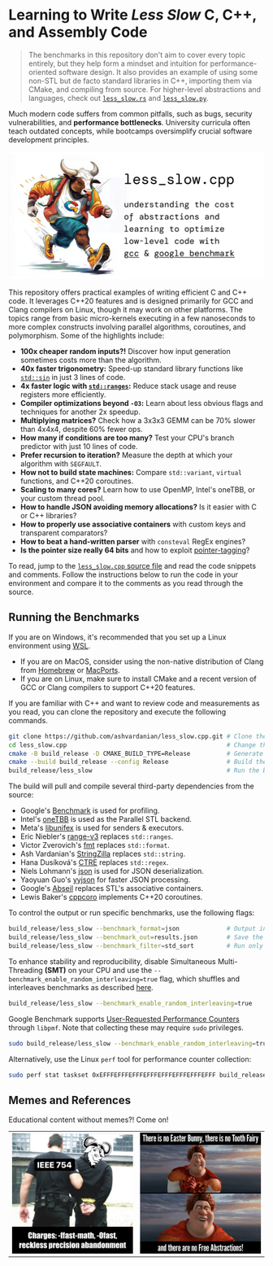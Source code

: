 # Learning to Write _Less Slow_ C, C++, and Assembly Code

> The benchmarks in this repository don't aim to cover every topic entirely, but they help form a mindset and intuition for performance-oriented software design.
> It also provides an example of using some non-STL but de facto standard libraries in C++, importing them via CMake, and compiling from source.
> For higher-level abstractions and languages, check out [`less_slow.rs`](https://github.com/ashvardanian/less_slow.rs) and [`less_slow.py`](https://github.com/ashvardanian/less_slow.py).

Much modern code suffers from common pitfalls, such as bugs, security vulnerabilities, and __performance bottlenecks__.
University curricula often teach outdated concepts, while bootcamps oversimplify crucial software development principles.

![Less Slow C++](https://github.com/ashvardanian/ashvardanian/blob/master/repositories/less_slow.cpp.jpg?raw=true)

This repository offers practical examples of writing efficient C and C++ code.
It leverages C++20 features and is designed primarily for GCC and Clang compilers on Linux, though it may work on other platforms.
The topics range from basic micro-kernels executing in a few nanoseconds to more complex constructs involving parallel algorithms, coroutines, and polymorphism.
Some of the highlights include:

- __100x cheaper random inputs?!__ Discover how input generation sometimes costs more than the algorithm.
- __40x faster trigonometry:__ Speed-up standard library functions like [`std::sin`](https://en.cppreference.com/w/cpp/numeric/math/sin) in just 3 lines of code.
- __4x faster logic with [`std::ranges`](https://en.cppreference.com/w/cpp/ranges):__ Reduce stack usage and reuse registers more efficiently.
- __Compiler optimizations beyond `-O3`:__ Learn about less obvious flags and techniques for another 2x speedup.
- __Multiplying matrices?__ Check how a 3x3x3 GEMM can be 70% slower than 4x4x4, despite 60% fewer ops.
- __How many if conditions are too many?__ Test your CPU's branch predictor with just 10 lines of code.
- __Prefer recursion to iteration?__ Measure the depth at which your algorithm with `SEGFAULT`.
- __How not to build state machines:__ Compare `std::variant`, `virtual` functions, and C++20 coroutines.
- __Scaling to many cores?__ Learn how to use OpenMP, Intel's oneTBB, or your custom thread pool.
- __How to handle JSON avoiding memory allocations?__ Is it easier with C or C++ libraries?
- __How to properly use associative containers__ with custom keys and transparent comparators?
- __How to beat a hand-written parser__ with `consteval` RegEx engines?
- __Is the pointer size really 64 bits__ and how to exploit [pointer-tagging](https://en.wikipedia.org/wiki/Tagged_pointer)?

To read, jump to the [`less_slow.cpp` source file](https://github.com/ashvardanian/less_slow.cpp/blob/main/less_slow.cpp) and read the code snippets and comments.
Follow the instructions below to run the code in your environment and compare it to the comments as you read through the source.

## Running the Benchmarks

If you are on Windows, it's recommended that you set up a Linux environment using [WSL](https://docs.microsoft.com/en-us/windows/wsl/install).
- If you are on MacOS, consider using the non-native distribution of Clang from [Homebrew](https://brew.sh) or [MacPorts](https://www.macports.org).
- If you are on Linux, make sure to install CMake and a recent version of GCC or Clang compilers to support C++20 features.

If you are familiar with C++ and want to review code and measurements as you read, you can clone the repository and execute the following commands.

```sh
git clone https://github.com/ashvardanian/less_slow.cpp.git # Clone the repository
cd less_slow.cpp                                            # Change the directory
cmake -B build_release -D CMAKE_BUILD_TYPE=Release          # Generate the build files
cmake --build build_release --config Release                # Build the project
build_release/less_slow                                     # Run the benchmarks
```

The build will pull and compile several third-party dependencies from the source:

- Google's [Benchmark](https://github.com/google/benchmark) is used for profiling.
- Intel's [oneTBB](https://github.com/uxlfoundation/oneTBB) is used as the Parallel STL backend.
- Meta's [libunifex](https://github.com/facebookexperimental/libunifex) is used for senders & executors.
- Eric Niebler's [range-v3](https://github.com/ericniebler/range-v3) replaces `std::ranges`.
- Victor Zverovich's [fmt](https://github.com/fmtlib/fmt) replaces `std::format`.
- Ash Vardanian's [StringZilla](https://github.com/ashvardanian/stringzilla) replaces `std::string`.
- Hana Dusíková's [CTRE](https://github.com/hanickadot/compile-time-regular-expressions) replaces `std::regex`.
- Niels Lohmann's [json](https://github.com/nlohmann/json) is used for JSON deserialization.
- Yaoyuan Guo's [yyjson](https://github.com/ibireme/yyjson) for faster JSON processing.
- Google's [Abseil](https://github.com/abseil/abseil-cpp) replaces STL's associative containers.
- Lewis Baker's [cppcoro](https://github.com/lewissbaker/cppcoro) implements C++20 coroutines.

To control the output or run specific benchmarks, use the following flags:

```sh
build_release/less_slow --benchmark_format=json             # Output in JSON format
build_release/less_slow --benchmark_out=results.json        # Save the results to a file instead of `stdout`
build_release/less_slow --benchmark_filter=std_sort         # Run only benchmarks containing `std_sort` in their name
```

To enhance stability and reproducibility, disable Simultaneous Multi-Threading __(SMT)__ on your CPU and use the `--benchmark_enable_random_interleaving=true` flag, which shuffles and interleaves benchmarks as described [here](https://github.com/google/benchmark/blob/main/docs/random_interleaving.md).

```sh
build_release/less_slow --benchmark_enable_random_interleaving=true
```

Google Benchmark supports [User-Requested Performance Counters](https://github.com/google/benchmark/blob/main/docs/perf_counters.md) through `libpmf`.
Note that collecting these may require `sudo` privileges.

```sh
sudo build_release/less_slow --benchmark_enable_random_interleaving=true --benchmark_format=json --benchmark_perf_counters="CYCLES,INSTRUCTIONS"
```

Alternatively, use the Linux `perf` tool for performance counter collection:

```sh
sudo perf stat taskset 0xEFFFEFFFEFFFEFFFEFFFEFFFEFFFEFFF build_release/less_slow --benchmark_enable_random_interleaving=true --benchmark_filter=super_sort
```

## Memes and References

Educational content without memes?!
Come on!

<table>
  <tr>
    <td><img src="https://github.com/ashvardanian/ashvardanian/blob/master/memes/ieee764-vs-gnu-compiler.jpg?raw=true" alt="IEEE 754 vs GNU Compiler"></td>
    <td><img src="https://github.com/ashvardanian/ashvardanian/blob/master/memes/no-easter-bunny-no-free-abstractions.jpg?raw=true" alt="No Easter Bunny, No Free Abstractions"></td>
  </tr>
</table>

